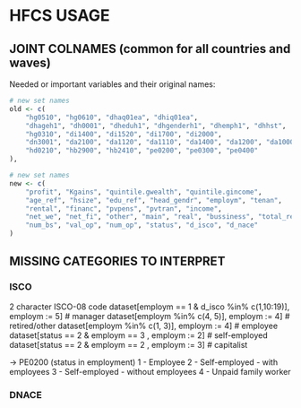 
# HFCS USAGE

## JOINT COLNAMES (common for all countries and waves)

Needed or important variables and their original names:

```r
# new set names
old <- c(
    "hg0510", "hg0610", "dhaq01ea", "dhiq01ea",
    "dhageh1", "dh0001", "dheduh1", "dhgenderh1", "dhemph1", "dhhst",
    "hg0310", "di1400", "di1520", "di1700", "di2000",
    "dn3001", "da2100", "da1120", "da1110", "da1400", "da1200", "da1000",
    "hd0210", "hb2900", "hb2410", "pe0200", "pe0300", "pe0400"
),
```

```r
# new set names
new <- c(
    "profit", "Kgains", "quintile.gwealth", "quintile.gincome",
    "age_ref", "hsize", "edu_ref", "head_gendr", "employm", "tenan",
    "rental", "financ", "pvpens", "pvtran", "income",
    "net_we", "net_fi", "other", "main", "real", "bussiness", "total_real",
    "num_bs", "val_op", "num_op", "status", "d_isco", "d_nace"
)
```

## MISSING CATEGORIES TO INTERPRET

### ISCO

2 character ISCO-08 code
dataset[employm == 1 & d_isco %in% c(1,10:19)], employm := 5] # manager
dataset[employm %in% c(4, 5)], employm := 4] # retired/other
dataset[employm %in% c(1, 3)], employm := 4] # employee
dataset[status == 2  & employm == 3 , employm := 2] # self-employed
dataset[status == 2  & employm == 2 , employm := 3] # capitalist

-> PE0200 (status in employment)
1 - Employee
2 - Self-employed - with employees
3 - Self-employed - without employees
4 - Unpaid family worker

### DNACE
